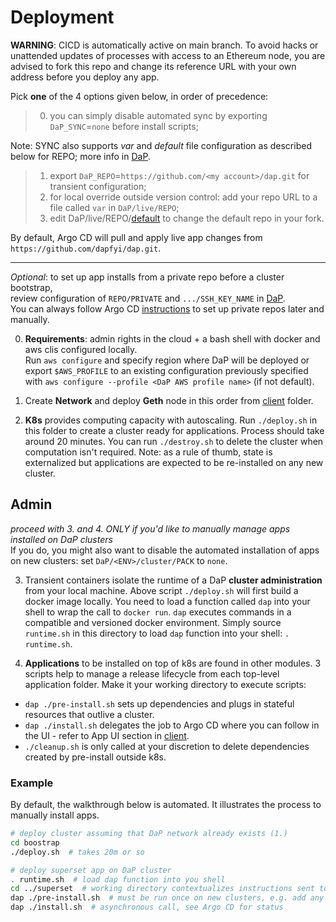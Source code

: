 # Deployment
**WARNING**: CICD is automatically active on main branch. To avoid hacks or unattended updates of processes with access to an Ethereum node, you are advised to fork this repo and change its reference URL with your own address before you deploy any app.

Pick **one** of the 4 options given below, in order of precedence:
> 0) you can simply disable automated sync by exporting `DaP_SYNC`=`none` before install scripts;

Note: SYNC also supports _var_ and _default_ file configuration as described below for REPO; more info in [DaP](/DaP).
> 1) export `DaP_REPO`=`https://github.com/<my account>/dap.git` for transient configuration;
> 2) for local override outside version control: add your repo URL to a file called `var` in `DaP/live/REPO`;
> 3) edit DaP/live/REPO/[default](/DaP/live/REPO/default) to change the default repo in your fork.

By default, Argo CD will pull and apply live app changes from `https://github.com/dapfyi/dap.git`.

--------------------------------------------------------------------------------------------------

*Optional*: to set up app installs from a private repo before a cluster bootstrap,\
review configuration of `REPO/PRIVATE` and `.../SSH_KEY_NAME` in [DaP](/DaP).\
You can always follow Argo CD [instructions](https://argo-cd.readthedocs.io/en/stable/user-guide/private-repositories/) to set up private repos later and manually.

0. **Requirements**: admin rights in the cloud + a bash shell with docker and aws clis configured locally.\
Run `aws configure` and specify region where DaP will be deployed or export `$AWS_PROFILE` to an existing configuration previously specified with `aws configure --profile <DaP AWS profile name>` (if not default).

1. Create **Network** and deploy **Geth** node in this order from [client](/client) folder.

2. **K8s** provides computing capacity with autoscaling. Run `./deploy.sh` in this folder to create a cluster ready for applications. Process should take around 20 minutes. You can run `./destroy.sh` to delete the cluster when computation isn't required. Note: as a rule of thumb, state is externalized but applications are expected to be re-installed on any new cluster.

## Admin

*proceed with 3. and 4. ONLY if you'd like to manually manage apps installed on DaP clusters*\
If you do, you might also want to disable the automated installation of apps on new clusters: set `DaP/<ENV>/cluster/PACK` to `none`.

3. Transient containers isolate the runtime of a DaP **cluster administration** from your local machine. Above script `./deploy.sh` will first build a docker image locally. You need to load a function called `dap` into your shell to wrap the call to `docker run`. `dap` executes commands in a compatible and versioned docker environment. Simply source `runtime.sh` in this directory to load `dap` function into your shell: `. runtime.sh`.

4. **Applications** to be installed on top of k8s are found in other modules. 3 scripts help to manage a release lifecycle from each top-level application folder. Make it your working directory to execute scripts:
- `dap ./pre-install.sh` sets up dependencies and plugs in stateful resources that outlive a cluster.
- `dap ./install.sh` delegates the job to Argo CD where you can follow in the UI - refer to App UI section in [client](/client).
- `./cleanup.sh` is only called at your discretion to delete dependencies created by pre-install outside k8s.

### Example

By default, the walkthrough below is automated. It illustrates the process to manually install apps.

```bash
# deploy cluster assuming that DaP network already exists (1.)
cd boostrap
./deploy.sh  # takes 20m or so

# deploy superset app on DaP cluster
. runtime.sh  # load dap function into you shell
cd ../superset  # working directory contextualizes instructions sent to DaP cluster
dap ./pre-install.sh  # must be run once on new clusters, e.g. add any persistent volume to K8s
dap ./install.sh  # asynchronous call, see Argo CD for status
```

